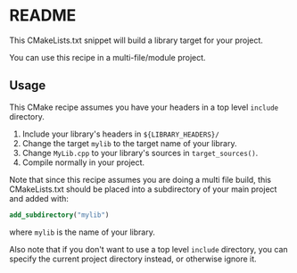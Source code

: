 # README

This CMakeLists.txt snippet will build a library target for your project.

You can use this recipe in a multi-file/module project.

## Usage

This CMake recipe assumes you have your headers in a top level `include` directory.

1. Include your library's headers in `${LIBRARY_HEADERS}/`
2. Change the target `mylib` to the target name of your library.
3. Change `MyLib.cpp` to your library's sources in `target_sources()`.
4. Compile normally in your project.

Note that since this recipe assumes you are doing a multi file build, this CMakeLists.txt should be placed into a subdirectory of your main project and added with:
``` CMake
add_subdirectory("mylib")
```
where `mylib` is the name of your library.

Also note that if you don't want to use a top level `include` directory, you can specify the current project directory instead, or otherwise ignore it.
